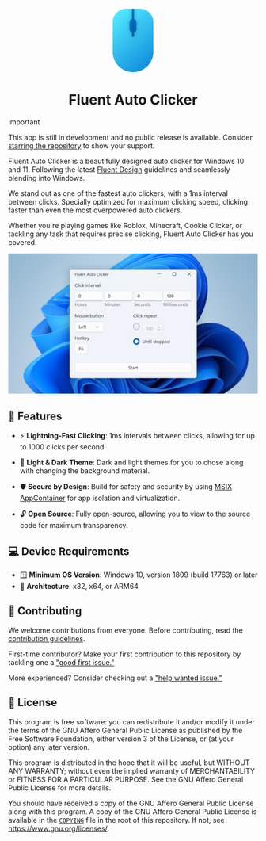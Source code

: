 <p align="center">
  <img alt="Fluent Auto Clicker" align=center src="assets/Logo.png" height="128px" />
  <h1 align="center">Fluent Auto Clicker</h1>
</p>

> [!IMPORTANT]
> This app is still in development and no public release is available. Consider [starring the repository](https://docs.github.com/en/get-started/exploring-projects-on-github/saving-repositories-with-stars) to show your support.

Fluent Auto Clicker is a beautifully designed auto clicker for Windows 10 and 11. Following the latest [Fluent Design](https://en.wikipedia.org/wiki/Fluent_Design_System) guidelines and seamlessly blending into Windows.

We stand out as one of the fastest auto clickers, with a 1ms interval between clicks. Specially optimized for maximum clicking speed, clicking faster than even the most overpowered auto clickers.

Whether you're playing games like Roblox, Minecraft, Cookie Clicker, or tackling any task that requires precise clicking, Fluent Auto Clicker has you covered.

<picture>
  <source media="(prefers-color-scheme: dark)" srcset="assets/ScreenshotDark.png">
  <source media="(prefers-color-scheme: light)" srcset="assets/ScreenshotLight.png">
  <img src="assets/ScreenshotLight.png">
</picture>

## 🌟 Features

* ⚡ **Lightning-Fast Clicking**: 1ms intervals between clicks, allowing for up to 1000 clicks per second.

* 🌙 **Light & Dark Theme**: Dark and light themes for you to chose along with changing the background material.

* 🛡️ **Secure by Design**: Build for safety and security by using [MSIX AppContainer](https://learn.microsoft.com/en-us/windows/msix/msix-container) for app isolation and virtualization.

* 🔓 **Open Source**: Fully open-source, allowing you to view to the source code for maximum transparency.

## 💻 Device Requirements

* 🪟 **Minimum OS Version**: Windows 10, version 1809 (build 17763) or later
* 🔨 **Architecture**: x32, x64, or ARM64

## 👏 Contributing

We welcome contributions from everyone. Before contributing, read the [contribution guidelines](https://github.com/RyanLua/FluentAutoClicker/blob/main/.github/CONTRIBUTING.md).

First-time contributor? Make your first contribution to this repository by tackling one a ["good first issue."](https://github.com/RyanLua/FluentAutoClicker/issues?q=is%3Aopen+is%3Aissue+label%3A%22good+first+issue%22)

More experienced? Consider checking out a ["help wanted issue."](https://github.com/RyanLua/FluentAutoClicker/issues?q=is%3Aopen+is%3Aissue+label%3A%22help+wanted%22)

## 🪪 License

This program is free software: you can redistribute it and/or modify it under the terms of the GNU Affero General Public License as published by the Free Software Foundation, either version 3 of the License, or (at your option) any later version.

This program is distributed in the hope that it will be useful, but WITHOUT ANY WARRANTY; without even the implied warranty of MERCHANTABILITY or FITNESS FOR A PARTICULAR PURPOSE. See the GNU Affero General Public License for more details.

You should have received a copy of the GNU Affero General Public License along with this program. A copy of the GNU Affero General Public License is available in the [`COPYING`](https://github.com/RyanLua/FluentAutoClicker/blob/main/COPYING.md) file in the root of this repository. If not, see <https://www.gnu.org/licenses/>.
